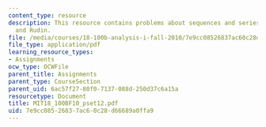 ```yaml
---
content_type: resource
description: This resource contains problems about sequences and series of functions
  and Rudin.
file: /media/courses/18-100b-analysis-i-fall-2010/7e9cc08526837ac60c28d66689a0ffa9_MIT18_100BF10_pset12.pdf
file_type: application/pdf
learning_resource_types:
- Assignments
ocw_type: OCWFile
parent_title: Assignments
parent_type: CourseSection
parent_uid: 6ac57f27-80f0-7137-088d-250d37c6a15a
resourcetype: Document
title: MIT18_100BF10_pset12.pdf
uid: 7e9cc085-2683-7ac6-0c28-d66689a0ffa9
---
```

